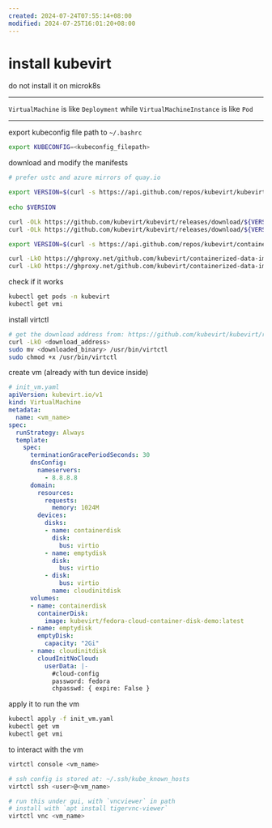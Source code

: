 ```yaml
---
created: 2024-07-24T07:55:14+08:00
modified: 2024-07-25T16:01:20+08:00
---
```


# install kubevirt

do not install it on microk8s

---

`VirtualMachine` is like `Deployment` while `VirtualMachineInstance` is like `Pod`

---

export kubeconfig file path to `~/.bashrc`

```bash
export KUBECONFIG=<kubeconfig_filepath>
```

download and modify the manifests

```bash
# prefer ustc and azure mirrors of quay.io

export VERSION=$(curl -s https://api.github.com/repos/kubevirt/kubevirt/releases | grep tag_name | grep -v -- '-rc' | head -1 | awk -F': ' '{print $2}' | sed 's/,//' | xargs)
    
echo $VERSION

curl -OLk https://github.com/kubevirt/kubevirt/releases/download/${VERSION}/kubevirt-operator.yaml
curl -OLk https://github.com/kubevirt/kubevirt/releases/download/${VERSION}/kubevirt-cr.yaml

export VERSION=$(curl -s https://api.github.com/repos/kubevirt/containerized-data-importer/releases | grep tag_name | grep -v -- '-rc' | head -1 | awk -F': ' '{print $2}' | sed 's/,//' | xargs)

curl -LkO https://ghproxy.net/github.com/kubevirt/containerized-data-importer/releases/download/$VERSION/cdi-operator.yaml
curl -LkO https://ghproxy.net/github.com/kubevirt/containerized-data-importer/releases/download/$VERSION/cdi-cr.yaml
```

check if it works

```bash
kubectl get pods -n kubevirt
kubectl get vmi
```

install virtctl 

```bash
# get the download address from: https://github.com/kubevirt/kubevirt/releases/
curl -LkO <download_address>
sudo mv <downloaded_binary> /usr/bin/virtctl
sudo chmod +x /usr/bin/virtctl
```

create vm (already with tun device inside)

```yaml
# init_vm.yaml
apiVersion: kubevirt.io/v1
kind: VirtualMachine
metadata:
  name: <vm_name>
spec:
  runStrategy: Always
  template:
    spec:
      terminationGracePeriodSeconds: 30
      dnsConfig:
        nameservers:
          - 8.8.8.8
      domain:
        resources:
          requests:
            memory: 1024M
        devices:
          disks:
          - name: containerdisk
            disk:
              bus: virtio
          - name: emptydisk
            disk:
              bus: virtio
          - disk:
              bus: virtio
            name: cloudinitdisk
      volumes:
      - name: containerdisk
        containerDisk:
          image: kubevirt/fedora-cloud-container-disk-demo:latest
      - name: emptydisk
        emptyDisk:
          capacity: "2Gi"
      - name: cloudinitdisk
        cloudInitNoCloud:
          userData: |-
            #cloud-config
            password: fedora
            chpasswd: { expire: False }
```

apply it to run the vm

```bash
kubectl apply -f init_vm.yaml
kubectl get vm
kubectl get vmi
```

to interact with the vm

```bash
virtctl console <vm_name>

# ssh config is stored at: ~/.ssh/kube_known_hosts
virtctl ssh <user>@<vm_name>

# run this under gui, with `vncviewer` in path
# install with `apt install tigervnc-viewer`
virtctl vnc <vm_name>
```
